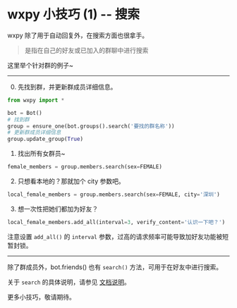 # wxpy 小技巧 (1) -- 搜索

wxpy 除了用于自动回复外，在搜索方面也很拿手。

> 是指在自己的好友或已加入的群聊中进行搜索

这里举个针对群的例子~

----


0) 先找到群，并更新群成员详细信息。

```python
from wxpy import *

bot = Bot()
# 找到群
group = ensure_one(bot.groups().search('要找的群名称'))
# 更新群成员详细信息
group.update_group(True)
```

1) 找出所有女群员~

```python
female_members = group.members.search(sex=FEMALE)
```

2) 只想看本地的？那就加个 city 参数吧。

```python
local_female_members = group.members.search(sex=FEMALE, city='深圳')
```

3) 想一次性把她们都加为好友？

```python
local_female_members.add_all(interval=3, verify_content='认识一下吧？')
```

注意设置 `add_all()` 的 `interval` 参数，过高的请求频率可能导致加好友功能被短暂封锁。

----

除了群成员外，bot.friends() 也有 `search()` 方法，可用于在好友中进行搜索。

关于 `search` 的具体说明，请参见 [文档说明](http://wxpy.readthedocs.io/zh/latest/api/chat.html#wxpy.Chats.search)。

更多小技巧，敬请期待。
